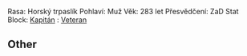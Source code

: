 Rasa: Horský trpaslík
Pohlaví: Muž
Věk: 283 let
Přesvědčení: ZaD
Stat Block: [Kapitán](https://5e.tools/bestiary.html#pirate%20captain_gos) : [Veteran](https://5e.tools/bestiary.html#veteran_mm) 


## Other